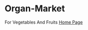 # Organ-Market
For Vegetables And Fruits
[Home Page](https://m-hatem98.github.io/Organ-Market/index.html)  
